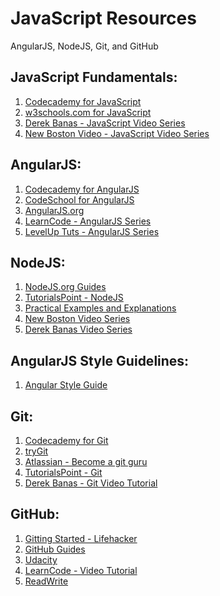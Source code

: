 JavaScript Resources
============
AngularJS, NodeJS, Git, and GitHub



JavaScript Fundamentals:
------------
  1. [Codecademy for JavaScript](https://www.codecademy.com/learn/javascript)
  2. [w3schools.com for JavaScript](http://www.w3schools.com/js/default.asp)
  3. [Derek Banas - JavaScript Video Series](https://www.youtube.com/playlist?list=PLBA965A22D89CF13B)
  4. [New Boston Video - JavaScript Video Series](https://www.youtube.com/playlist?list=PL46F0A159EC02DF82)
  
AngularJS:
------------ 
  1. [Codecademy for AngularJS](https://www.codecademy.com/learn/learn-angularjs)
  2. [CodeSchool for AngularJS](http://campus.codeschool.com/courses/shaping-up-with-angular-js/intro)
  3. [AngularJS.org](https://docs.angularjs.org/tutorial)
  4. [LearnCode - AngularJS Series](https://www.youtube.com/playlist?list=PLoYCgNOIyGACEvLxZSD0YSrxKwfgnnkD9)
  5. [LevelUp Tuts - AngularJS Series](https://www.youtube.com/playlist?list=PLLnpHn493BHF6utwkwpo7RN-GPg1sZhvK)
  
NodeJS:
------------
  1. [NodeJS.org Guides](https://nodejs.org/en/docs/guides/)
  2. [TutorialsPoint - NodeJS](http://www.tutorialspoint.com/nodejs/)
  3. [Practical Examples and Explanations](http://www.toptal.com/nodejs/why-the-hell-would-i-use-node-js)
  4. [New Boston Video Series](https://www.youtube.com/playlist?list=PL6gx4Cwl9DGBMdkKFn3HasZnnAqVjzHn_)
  5. [Derek Banas Video Series](https://www.youtube.com/playlist?list=PLGLfVvz_LVvSpxyVx5XcprEgvhJ1BzruD)

AngularJS Style Guidelines:
------------
  1. [Angular Style Guide](https://github.com/johnpapa/angular-styleguide)
  
Git:
------------
  1. [Codecademy for Git](https://www.codecademy.com/learn/learn-git)
  2. [tryGit](https://try.github.io/levels/1/challenges/1)
  3. [Atlassian - Become a git guru](https://www.atlassian.com/git/tutorials/)
  4. [TutorialsPoint - Git](http://www.tutorialspoint.com/git/)
  5. [Derek Banas - Git Video Tutorial](https://www.youtube.com/watch?v=r63f51ce84A)
  
GitHub:
------------
  1. [Gitting Started - Lifehacker](http://lifehacker.com/5983680/how-the-heck-do-i-use-github)
  2. [GitHub Guides](https://guides.github.com/)
  3. [Udacity](http://blog.udacity.com/2015/06/a-beginners-git-github-tutorial.html)
  4. [LearnCode - Video Tutorial](https://www.youtube.com/watch?v=0fKg7e37bQE)
  5. [ReadWrite](http://readwrite.com/2013/09/30/understanding-github-a-journey-for-beginners-part-1)